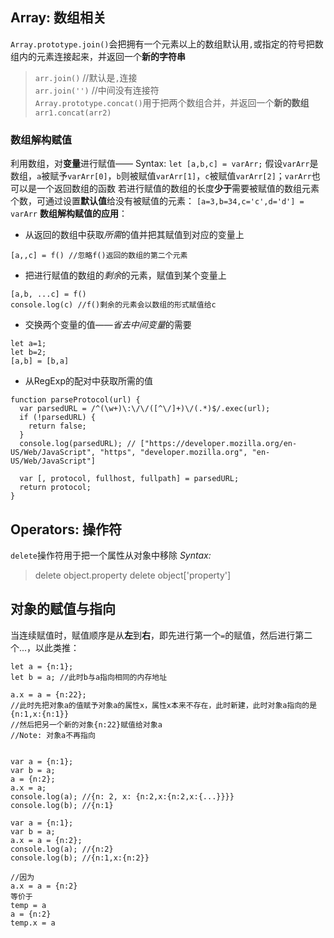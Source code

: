 ## Array: 数组相关
`Array.prototype.join()`会把拥有一个元素以上的数组默认用`,`或指定的符号把数组内的元素连接起来，并返回一个**新的字符串**
> `arr.join()` //默认是`,`连接 <br/>
> `arr.join('')` //中间没有连接符 <br/>
`Array.prototype.concat()`用于把两个数组合并，并返回一个**新的数组** <br/>
> `arr1.concat(arr2)`

### 数组解构赋值
利用数组，对**变量**进行赋值——
Syntax:
`let [a,b,c] = varArr;`
假设`varArr`是数组，`a`被赋予`varArr[0]`，`b`则被赋值`varArr[1]`，`c`被赋值`varArr[2]`；`varArr`也可以是一个返回数组的函数
若进行赋值的数组的长度**少于**需要被赋值的数组元素个数，可通过设置**默认值**给没有被赋值的元素：
`[a=3,b=34,c='c',d='d'] = varArr`
**数组解构赋值的应用**：
+ 从返回的数组中获取*所需*的值并把其赋值到对应的变量上
```
[a,,c] = f() //忽略f()返回的数组的第二个元素
```
+ 把进行赋值的数组的*剩余*的元素，赋值到某个变量上
```
[a,b, ...c] = f()
console.log(c) //f()剩余的元素会以数组的形式赋值给c
```
+ 交换两个变量的值——*省去中间变量*的需要
```
let a=1;
let b=2;
[a,b] = [b,a]
```
+ 从RegExp的配对中获取所需的值
```
function parseProtocol(url) { 
  var parsedURL = /^(\w+)\:\/\/([^\/]+)\/(.*)$/.exec(url);
  if (!parsedURL) {
    return false;
  }
  console.log(parsedURL); // ["https://developer.mozilla.org/en-US/Web/JavaScript", "https", "developer.mozilla.org", "en-US/Web/JavaScript"]

  var [, protocol, fullhost, fullpath] = parsedURL;
  return protocol;
}
```

## Operators: 操作符
`delete`操作符用于把一个属性从对象中移除
*Syntax:*
> delete object.property
> delete object['property']

## 对象的赋值与指向
当连续赋值时，赋值顺序是从**左**到**右**，即先进行第一个`=`的赋值，然后进行第二个...，以此类推：
```
let a = {n:1};
let b = a; //此时b与a指向相同的内存地址

a.x = a = {n:22}; 
//此时先把对象a的值赋予对象a的属性x，属性x本来不存在，此时新建，此时对象a指向的是{n:1,x:{n:1}}
//然后把另一个新的对象{n:22}赋值给对象a
//Note: 对象a不再指向


var a = {n:1};
var b = a;
a = {n:2};
a.x = a;
console.log(a); //{n: 2, x: {n:2,x:{n:2,x:{...}}}}
console.log(b); //{n:1}

var a = {n:1};
var b = a;
a.x = a = {n:2};
console.log(a); //{n:2}
console.log(b); //{n:1,x:{n:2}}

//因为
a.x = a = {n:2}
等价于
temp = a
a = {n:2}
temp.x = a
```